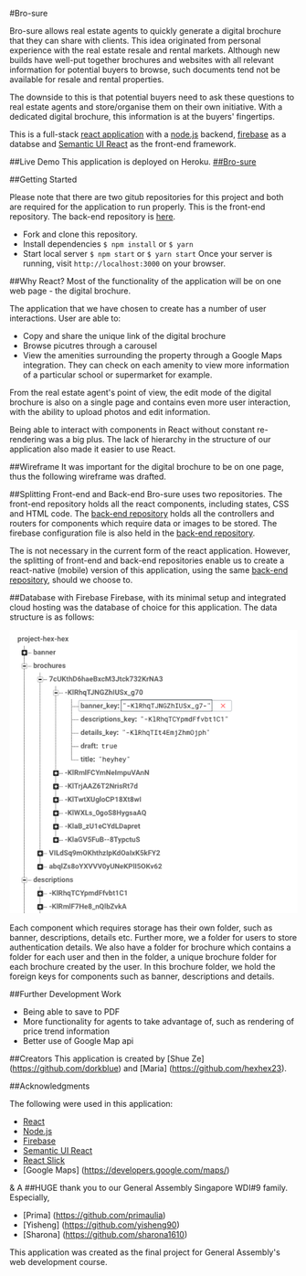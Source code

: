 #Bro-sure

Bro-sure allows real estate agents to quickly generate a digital brochure that they can share with clients. This idea originated from personal experience with the real estate resale and rental markets. Although new builds have well-put together brochures and websites with all relevant information for potential buyers to browse, such documents tend not be available for resale and rental properties.

The downside to this is that potential buyers need to ask these questions to real estate agents and store/organise them on their own initiative. With a dedicated digital brochure, this information is at the buyers' fingertips.

This is a full-stack [react application](https://github.com/facebookincubator/create-react-app) with a [node.js](https://nodejs.org/en/) backend, [firebase](https://firebase.google.com/) as a databse and [Semantic UI React](https://react.semantic-ui.com) as the front-end framework.

##Live Demo
This application is deployed on Heroku.
[##Bro-sure](https://blooming-ridge-43510.herokuapp.com/)


##Getting Started

Please note that there are two gitub repositories for this project and both are required for the application to run properly. This is the front-end repository. The back-end repository is [here](https://github.com/dorkblue/wdi-project-4-backend-hexhex).

- Fork and clone this repository.
- Install dependencies `$ npm install` or `$ yarn`
- Start local server `$ npm start` or `$ yarn start`
Once your server is running, visit `http://localhost:3000` on your browser.

##Why React?
Most of the functionality of the application will be on one web page - the digital brochure.

The application that we have chosen to create has a number of user interactions. User are able to:
- Copy and share the unique link of the digital brochure
- Browse picutres through a carousel
- View the amenities surrounding the property through a Google Maps integration. They can check on each amenity to view more information of a particular school or supermarket for example.

From the real estate agent's point of view, the edit mode of the digital brochure is also on a single page and contains even more user interaction, with the ability to upload photos and edit information.

Being able to interact with components in React without constant re-rendering was a big plus. The lack of hierarchy in the structure of our application also made it easier to use React.

##Wireframe
It was important for the digital brochure to be on one page, thus the following wireframe was drafted.

##Splitting Front-end and Back-end
Bro-sure uses two repositories. The front-end repository holds all the react components, including states, CSS and HTML code. The [back-end repository](https://github.com/dorkblue/wdi-project-4-backend-hexhex) holds all the controllers and routers for components which require data or images to be stored. The firebase configuration file is also held in the [back-end repository](https://github.com/dorkblue/wdi-project-4-backend-hexhex).

The is not necessary in the current form of the react application. However, the splitting of front-end and back-end repositories enable us to create a react-native (mobile) version of this application, using the same [back-end repository](https://github.com/dorkblue/wdi-project-4-backend-hexhex), should we choose to.

##Database with Firebase
Firebase, with its minimal setup and integrated cloud hosting was the database of choice for this application. The data structure is as follows:

![alt text](public/firebase.png)

Each component which requires storage has their own folder, such as banner, descriptions, details etc. Further more, we a folder for users to store authentication details. We also have a folder for brochure which contains a folder for each user and then in the folder, a unique brochure folder for each brochure created by the user. In this brochure folder, we hold the foreign keys for components such as banner, descriptions and details.

##Further Development Work
- Being able to save to PDF
- More functionality for agents to take advantage of, such as rendering of price trend information
- Better use of Google Map api

##Creators
This application is created by [Shue Ze] (https://github.com/dorkblue) and [Maria] (https://github.com/hexhex23).

##Acknowledgments

The following were used in this application:
- [React](https://github.com/facebookincubator/create-react-app)
- [Node.js](https://nodejs.org/en/)
- [Firebase](https://firebase.google.com/)
- [Semantic UI React](https://react.semantic-ui.com)
- [React Slick](https://github.com/akiran/react-slick)
- [Google Maps] (https://developers.google.com/maps/)

& A ##HUGE thank you to our General Assembly Singapore WDI#9 family. Especially,
- [Prima] (https://github.com/primaulia)
- [Yisheng] (https://github.com/yisheng90)
- [Sharona] (https://github.com/sharona1610)

This application was created as the final project for General Assembly's web development course.

